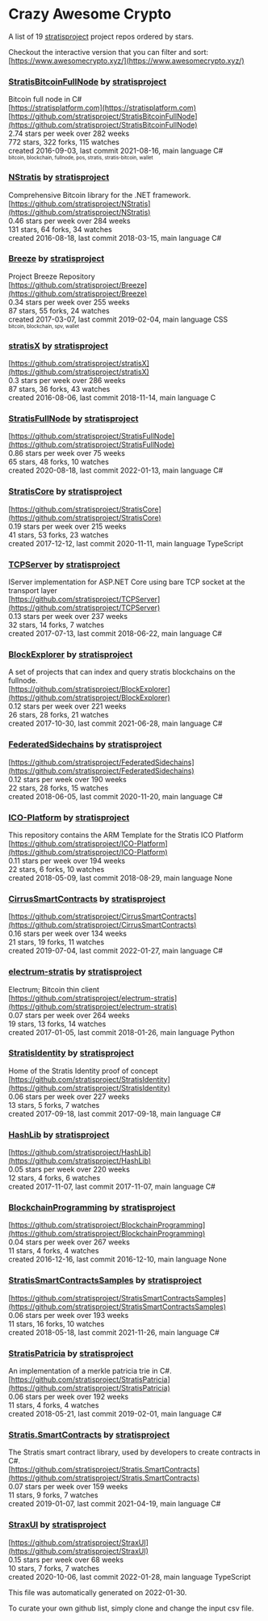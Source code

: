# Crazy Awesome Crypto
A list of 19 [stratisproject](https://github.com/stratisproject) project repos ordered by stars.  

Checkout the interactive version that you can filter and sort: 
[https://www.awesomecrypto.xyz/](https://www.awesomecrypto.xyz/)  


### [StratisBitcoinFullNode](https://github.com/stratisproject/StratisBitcoinFullNode) by [stratisproject](https://github.com/stratisproject)  
Bitcoin full node in C#  
[https://stratisplatform.com](https://stratisplatform.com)  
[https://github.com/stratisproject/StratisBitcoinFullNode](https://github.com/stratisproject/StratisBitcoinFullNode)  
2.74 stars per week over 282 weeks  
772 stars, 322 forks, 115 watches  
created 2016-09-03, last commit 2021-08-16, main language C#  
<sub><sup>bitcoin, blockchain, fullnode, pos, stratis, stratis-bitcoin, wallet</sup></sub>


### [NStratis](https://github.com/stratisproject/NStratis) by [stratisproject](https://github.com/stratisproject)  
Comprehensive Bitcoin library for the .NET framework.  
[https://github.com/stratisproject/NStratis](https://github.com/stratisproject/NStratis)  
0.46 stars per week over 284 weeks  
131 stars, 64 forks, 34 watches  
created 2016-08-18, last commit 2018-03-15, main language C#  


### [Breeze](https://github.com/stratisproject/Breeze) by [stratisproject](https://github.com/stratisproject)  
Project Breeze Repository  
[https://github.com/stratisproject/Breeze](https://github.com/stratisproject/Breeze)  
0.34 stars per week over 255 weeks  
87 stars, 55 forks, 24 watches  
created 2017-03-07, last commit 2019-02-04, main language CSS  
<sub><sup>bitcoin, blockchain, spv, wallet</sup></sub>


### [stratisX](https://github.com/stratisproject/stratisX) by [stratisproject](https://github.com/stratisproject)  
  
[https://github.com/stratisproject/stratisX](https://github.com/stratisproject/stratisX)  
0.3 stars per week over 286 weeks  
87 stars, 36 forks, 43 watches  
created 2016-08-06, last commit 2018-11-14, main language C  


### [StratisFullNode](https://github.com/stratisproject/StratisFullNode) by [stratisproject](https://github.com/stratisproject)  
  
[https://github.com/stratisproject/StratisFullNode](https://github.com/stratisproject/StratisFullNode)  
0.86 stars per week over 75 weeks  
65 stars, 48 forks, 10 watches  
created 2020-08-18, last commit 2022-01-13, main language C#  


### [StratisCore](https://github.com/stratisproject/StratisCore) by [stratisproject](https://github.com/stratisproject)  
  
[https://github.com/stratisproject/StratisCore](https://github.com/stratisproject/StratisCore)  
0.19 stars per week over 215 weeks  
41 stars, 53 forks, 23 watches  
created 2017-12-12, last commit 2020-11-11, main language TypeScript  


### [TCPServer](https://github.com/stratisproject/TCPServer) by [stratisproject](https://github.com/stratisproject)  
IServer implementation for ASP.NET Core using bare TCP socket at the transport layer  
[https://github.com/stratisproject/TCPServer](https://github.com/stratisproject/TCPServer)  
0.13 stars per week over 237 weeks  
32 stars, 14 forks, 7 watches  
created 2017-07-13, last commit 2018-06-22, main language C#  


### [BlockExplorer](https://github.com/stratisproject/BlockExplorer) by [stratisproject](https://github.com/stratisproject)  
A set of projects that can index and query stratis blockchains on the fullnode.  
[https://github.com/stratisproject/BlockExplorer](https://github.com/stratisproject/BlockExplorer)  
0.12 stars per week over 221 weeks  
26 stars, 28 forks, 21 watches  
created 2017-10-30, last commit 2021-06-28, main language C#  


### [FederatedSidechains](https://github.com/stratisproject/FederatedSidechains) by [stratisproject](https://github.com/stratisproject)  
  
[https://github.com/stratisproject/FederatedSidechains](https://github.com/stratisproject/FederatedSidechains)  
0.12 stars per week over 190 weeks  
22 stars, 28 forks, 15 watches  
created 2018-06-05, last commit 2020-11-20, main language C#  


### [ICO-Platform](https://github.com/stratisproject/ICO-Platform) by [stratisproject](https://github.com/stratisproject)  
This repository contains the ARM Template for the Stratis ICO Platform  
[https://github.com/stratisproject/ICO-Platform](https://github.com/stratisproject/ICO-Platform)  
0.11 stars per week over 194 weeks  
22 stars, 6 forks, 10 watches  
created 2018-05-09, last commit 2018-08-29, main language None  


### [CirrusSmartContracts](https://github.com/stratisproject/CirrusSmartContracts) by [stratisproject](https://github.com/stratisproject)  
  
[https://github.com/stratisproject/CirrusSmartContracts](https://github.com/stratisproject/CirrusSmartContracts)  
0.16 stars per week over 134 weeks  
21 stars, 19 forks, 11 watches  
created 2019-07-04, last commit 2022-01-27, main language C#  


### [electrum-stratis](https://github.com/stratisproject/electrum-stratis) by [stratisproject](https://github.com/stratisproject)  
Electrum; Bitcoin thin client  
[https://github.com/stratisproject/electrum-stratis](https://github.com/stratisproject/electrum-stratis)  
0.07 stars per week over 264 weeks  
19 stars, 13 forks, 14 watches  
created 2017-01-05, last commit 2018-01-26, main language Python  


### [StratisIdentity](https://github.com/stratisproject/StratisIdentity) by [stratisproject](https://github.com/stratisproject)  
Home of the Stratis Identity proof of concept  
[https://github.com/stratisproject/StratisIdentity](https://github.com/stratisproject/StratisIdentity)  
0.06 stars per week over 227 weeks  
13 stars, 5 forks, 7 watches  
created 2017-09-18, last commit 2017-09-18, main language C#  


### [HashLib](https://github.com/stratisproject/HashLib) by [stratisproject](https://github.com/stratisproject)  
  
[https://github.com/stratisproject/HashLib](https://github.com/stratisproject/HashLib)  
0.05 stars per week over 220 weeks  
12 stars, 4 forks, 6 watches  
created 2017-11-07, last commit 2017-11-07, main language C#  


### [BlockchainProgramming](https://github.com/stratisproject/BlockchainProgramming) by [stratisproject](https://github.com/stratisproject)  
  
[https://github.com/stratisproject/BlockchainProgramming](https://github.com/stratisproject/BlockchainProgramming)  
0.04 stars per week over 267 weeks  
11 stars, 4 forks, 4 watches  
created 2016-12-16, last commit 2016-12-10, main language None  


### [StratisSmartContractsSamples](https://github.com/stratisproject/StratisSmartContractsSamples) by [stratisproject](https://github.com/stratisproject)  
  
[https://github.com/stratisproject/StratisSmartContractsSamples](https://github.com/stratisproject/StratisSmartContractsSamples)  
0.06 stars per week over 193 weeks  
11 stars, 16 forks, 10 watches  
created 2018-05-18, last commit 2021-11-26, main language C#  


### [StratisPatricia](https://github.com/stratisproject/StratisPatricia) by [stratisproject](https://github.com/stratisproject)  
An implementation of a merkle patricia trie in C#.  
[https://github.com/stratisproject/StratisPatricia](https://github.com/stratisproject/StratisPatricia)  
0.06 stars per week over 192 weeks  
11 stars, 4 forks, 4 watches  
created 2018-05-21, last commit 2019-02-01, main language C#  


### [Stratis.SmartContracts](https://github.com/stratisproject/Stratis.SmartContracts) by [stratisproject](https://github.com/stratisproject)  
The Stratis smart contract library, used by developers to create contracts in C#.  
[https://github.com/stratisproject/Stratis.SmartContracts](https://github.com/stratisproject/Stratis.SmartContracts)  
0.07 stars per week over 159 weeks  
11 stars, 9 forks, 7 watches  
created 2019-01-07, last commit 2021-04-19, main language C#  


### [StraxUI](https://github.com/stratisproject/StraxUI) by [stratisproject](https://github.com/stratisproject)  
  
[https://github.com/stratisproject/StraxUI](https://github.com/stratisproject/StraxUI)  
0.15 stars per week over 68 weeks  
10 stars, 7 forks, 7 watches  
created 2020-10-06, last commit 2022-01-28, main language TypeScript  


This file was automatically generated on 2022-01-30.  

To curate your own github list, simply clone and change the input csv file.  